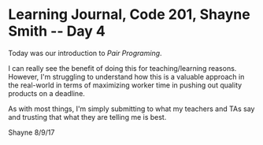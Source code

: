 # Learning Journal, Code 201, Shayne Smith -- Day 4

Today was our introduction to *Pair Programing*.

I can really see the benefit of doing this for teaching/learning reasons. However, I'm struggling to understand how this is a valuable approach in the real-world in terms of maximizing worker time in pushing out quality products on a deadline.

As with most things, I'm simply submitting to what my teachers and TAs say and trusting that what they are telling me is best.

Shayne
8/9/17
